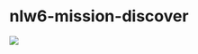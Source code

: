 # nlw6-mission-discover

<img src="https://github.com/ItamarJoire/nlw6-mission-discover/blob/master/cover.PNG"/>
